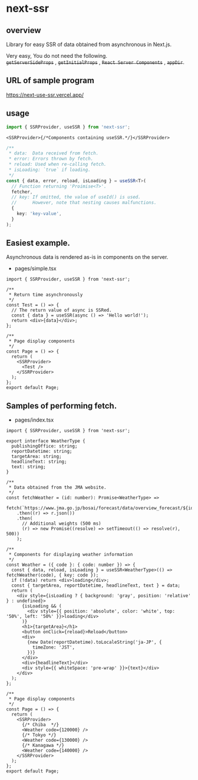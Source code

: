 # next-ssr

## overview

Library for easy SSR of data obtained from asynchronous in Next.js.

Very easy, You do not need the following.  
 ~~`getServerSideProps`~~ , ~~`getInitialProps`~~ , ~~`React Server Components`~~ , ~~`appDir`~~.

## URL of sample program

<https://next-use-ssr.vercel.app/>

## usage

```ts
import { SSRProvider, useSSR } from 'next-ssr';
```

```tsx
<SSRProvider>{/*Components containing useSSR.*/}</SSRProvider>
```

```ts
/**
 * data:  Data received from fetch.
 * error: Errors thrown by fetch.
 * reload: Used when re-calling fetch.
 * isLoading: `true` if loading.
 */
const { data, error, reload, isLoading } = useSSR<T>(
  // Function returning 'Proimise<T>'.
  fetcher,
  // key: If omitted, the value of useId() is used.
  //      However, note that nesting causes malfunctions.
  {
    key: 'key-value',
  }
);
```

## Easiest example.

Asynchronous data is rendered as-is in components on the server.

- pages/simple.tsx

```tsx
import { SSRProvider, useSSR } from 'next-ssr';

/**
 * Return time asynchronously
 */
const Test = () => {
  // The return value of async is SSRed.
  const { data } = useSSR(async () => 'Hello world!');
  return <div>{data}</div>;
};

/**
 * Page display components
 */
const Page = () => {
  return (
    <SSRProvider>
      <Test />
    </SSRProvider>
  );
};
export default Page;
```

## Samples of performing fetch.

- pages/index.tsx

```tsx
import { SSRProvider, useSSR } from 'next-ssr';

export interface WeatherType {
  publishingOffice: string;
  reportDatetime: string;
  targetArea: string;
  headlineText: string;
  text: string;
}

/**
 * Data obtained from the JMA website.
 */
const fetchWeather = (id: number): Promise<WeatherType> =>
  fetch(`https://www.jma.go.jp/bosai/forecast/data/overview_forecast/${id}.json`)
    .then((r) => r.json())
    .then(
      // Additional weights (500 ms)
      (r) => new Promise((resolve) => setTimeout(() => resolve(r), 500))
    );

/**
 * Components for displaying weather information
 */
const Weather = ({ code }: { code: number }) => {
  const { data, reload, isLoading } = useSSR<WeatherType>(() => fetchWeather(code), { key: code });
  if (!data) return <div>loading</div>;
  const { targetArea, reportDatetime, headlineText, text } = data;
  return (
    <div style={isLoading ? { background: 'gray', position: 'relative' } : undefined}>
      {isLoading && (
        <div style={{ position: 'absolute', color: 'white', top: '50%', left: '50%' }}>loading</div>
      )}
      <h1>{targetArea}</h1>
      <button onClick={reload}>Reload</button>
      <div>
        {new Date(reportDatetime).toLocaleString('ja-JP', {
          timeZone: 'JST',
        })}
      </div>
      <div>{headlineText}</div>
      <div style={{ whiteSpace: 'pre-wrap' }}>{text}</div>
    </div>
  );
};

/**
 * Page display components
 */
const Page = () => {
  return (
    <SSRProvider>
      {/* Chiba  */}
      <Weather code={120000} />
      {/* Tokyo */}
      <Weather code={130000} />
      {/* Kanagawa */}
      <Weather code={140000} />
    </SSRProvider>
  );
};
export default Page;
```
